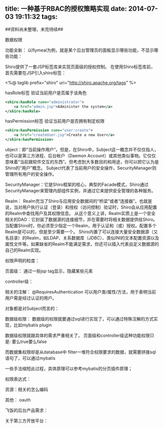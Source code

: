 title: 一种基于RBAC的授权策略实现
date: 2014-07-03 19:11:32
tags: 
---

##资料尚未整理，未完待续##


数据权限



功能全新： 以flymeal为例，就是某个后台管理员的面板显示哪些功能，不显示哪些功能：

Shiro提供了一套JSP标签库来实现页面级的授权控制。 
在使用Shiro标签库前，首先需要在JSP引入shiro标签： 

<%@ taglib prefix="shiro" uri="http://shiro.apache.org/tags" %>  

hasRole标签 
验证当前用户是否属于该角色

```xml
<shiro:hasRole name="administrator">    
    <a href="admin.jsp">Administer the system</a>    
</shiro:hasRole>    
```


hasPermission标签 
验证当前用户是否拥有制定权限 
```xml
<shiro:hasPermission name="user:create">    
    <a href="createUser.jsp">Create a new User</a>    
</shiro:hasPermission> 
```

ubject：即“当前操作用户”。但是，在Shiro中，Subject这一概念并不仅仅指人，也可以是第三方进程、后台帐户（Daemon Account）或其他类似事物。它仅仅意味着“当前跟软件交互的东西”。但考虑到大多数目的和用途，你可以把它认为是Shiro的“用户”概念。 
Subject代表了当前用户的安全操作，SecurityManager则管理所有用户的安全操作。 

SecurityManager：它是Shiro框架的核心，典型的Facade模式，Shiro通过SecurityManager来管理内部组件实例，并通过它来提供安全管理的各种服务。 

Realm： Realm充当了Shiro与应用安全数据间的“桥梁”或者“连接器”。也就是说，当对用户执行认证（登录）和授权（访问控制）验证时，Shiro会从应用配置的Realm中查找用户及其权限信息。 
从这个意义上讲，Realm实质上是一个安全相关的DAO：它封装了数据源的连接细节，并在需要时将相关数据提供给Shiro。当配置Shiro时，你必须至少指定一个Realm，用于认证和（或）授权。配置多个Realm是可以的，但是至少需要一个。 
Shiro内置了可以连接大量安全数据源（又名目录）的Realm，如LDAP、关系数据库（JDBC）、类似INI的文本配置资源以及属性文件等。如果缺省的Realm不能满足需求，你还可以插入代表自定义数据源的自己的Realm实现。 




权限声明的粒度：

页面级： 通过一些jsp tag显示，隐藏某些元素

controller级：

相关的注解： 
@RequiresAuthentication 
可以用户类/属性/方法，用于表明当前用户需是经过认证的用户。


对象都是对Subject而言的：





数据级权限： 数据级的权限就要通过sql进行实现了，可以通过特殊注解的方式实现，比如mybatis plugin

数据级权限就跟具体的需求严重相关了， 页面级和controller级这种功能权限只是: 要么true要么false

而数据集权限却是从database中 filter一堆符合权限要求的数据，就需要拼接sql语句了，可以通过mybatis

一些手法缩短此过程，具体原理可以参考mybatis的分页插件原理；




权限表达式：




资源：相关的怎么编码






其他： oauth






飞饭的后台产品需求：





关于第三方开放平台：




